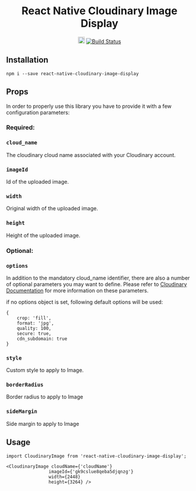 <h1 align="center">
	React Native Cloudinary Image Display
</h1>
<p align="center">
	<a href="https://badge.fury.io/js/react-native-cloudinary-image-display"><img src="https://badge.fury.io/js/react-native-cloudinary-image-display.svg" alt="npm version" height="18"></a>
    <a href='https://semaphoreci.com/guillaumemorin/react-native-cloudinary-image-display'> <img src='https://semaphoreci.com/api/v1/guillaumemorin/react-native-cloudinary-image-display/branches/master/badge.svg' alt='Build Status'></a>
</p>

## Installation
```
npm i --save react-native-cloudinary-image-display
```

## Props

In order to properly use this library you have to provide it with a few configuration parameters:

### Required:

### `cloud_name`
The cloudinary cloud name associated with your Cloudinary account.

### `imageId`
Id of the uploaded image.

### `width`
Original width of the uploaded image.

### `height`
Height of the uploaded image.

### Optional:

### `options`
In addition to the mandatory cloud_name identifier, there are also a number of optional parameters you may want to define.
Please refer to [Cloudinary Documentation](https://cloudinary.com/documentation/solution_overview#configuration_parameters) for more information on these parameters.

if no options object is set, following default options will be used:
```
{
	crop: 'fill',
	format: 'jpg',
	quality: 100,
	secure: true,
	cdn_subdomain: true
}
```

### `style`
Custom style to apply to Image.

### `borderRadius`
Border radius to apply to Image

### `sideMargin`
Side margin to apply to Image



## Usage
```
import CloudinaryImage from 'react-native-cloudinary-image-display';

<CloudinaryImage cloudName={'cloudName'}
				imageId={'gk9cslue8qeba5djqnzg'}
				width={2448}
				height={3264} />
```
